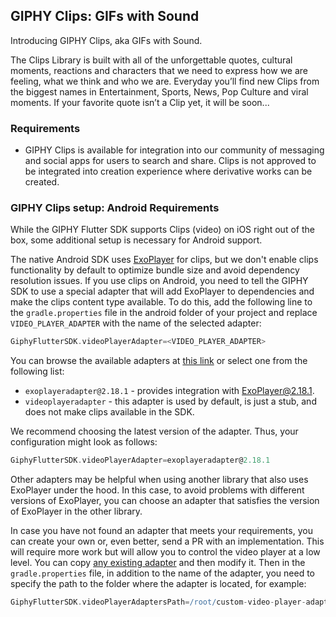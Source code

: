 ## GIPHY Clips: GIFs with Sound

Introducing GIPHY Clips, aka GIFs with Sound.

The Clips Library is built with all of the unforgettable quotes, cultural moments, reactions and characters that we need to express how we are feeling, what we think and who we are. Everyday you’ll find new Clips from the biggest names in Entertainment, Sports, News, Pop Culture and viral moments. If your favorite quote isn’t a Clip yet, it will be soon...

### Requirements

- GIPHY Clips is available for integration into our community of messaging and social apps for users to search and
  share. Clips is not approved to be integrated into creation experience where derivative works can be created.

### GIPHY Clips setup: Android Requirements

While the GIPHY Flutter SDK supports Clips (video) on iOS right out of the box, some additional setup is necessary for Android support. 

The native Android SDK uses [ExoPlayer](https://github.com/google/ExoPlayer) for clips, but we don't enable clips functionality by default to optimize bundle size and avoid dependency resolution issues. If you use clips on Android, you need to tell the GIPHY SDK to use a special adapter that will add ExoPlayer to dependencies and make the clips content type available. To do this, add the following line to the `gradle.properties` file in the android folder of your project and replace `VIDEO_PLAYER_ADAPTER` with the name of the selected adapter:

```groovy
GiphyFlutterSDK.videoPlayerAdapter=<VIDEO_PLAYER_ADAPTER>
```

You can browse the available adapters at [this link](../android/resources) or select one from the following list:

- `exoplayeradapter@2.18.1` - provides integration with [ExoPlayer@2.18.1](https://github.com/google/ExoPlayer/releases/tag/r2.18.1).
- `videoplayeradapter` - this adapter is used by default, is just a stub, and does not make clips available in the SDK.

We recommend choosing the latest version of the adapter. Thus, your configuration might look as follows:

```groovy
GiphyFlutterSDK.videoPlayerAdapter=exoplayeradapter@2.18.1
```

Other adapters may be helpful when using another library that also uses ExoPlayer under the hood. In this case, to avoid problems with different
versions of ExoPlayer, you can choose an adapter that satisfies
the version of ExoPlayer in the other library.

In case you have not found an adapter that meets your requirements, you can create your own or, even better, send a PR
with an implementation. This will require more work but will allow you to control the video player at a low level. You
can copy [any existing adapter](../android/resources) and then modify it. Then in the `gradle.properties` file, in
addition to the name of the
adapter, you need to specify the path to the folder where the adapter is located, for example:

```groovy
GiphyFlutterSDK.videoPlayerAdaptersPath=/root/custom-video-player-adapters/
```
